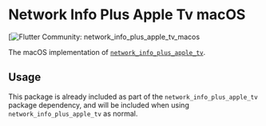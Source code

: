 # Network Info Plus Apple Tv macOS

[![Flutter Community: network_info_plus_apple_tv_macos](https://github.com/epam-cross-platform-lab/network_info_plus_apple_tv)

The macOS implementation of [`network_info_plus_apple_tv`](https://pub.dev/packages/network_info_plus_apple_tv).

## Usage

This package is already included as part of the `network_info_plus_apple_tv` package dependency, and will
be included when using `network_info_plus_apple_tv` as normal.
